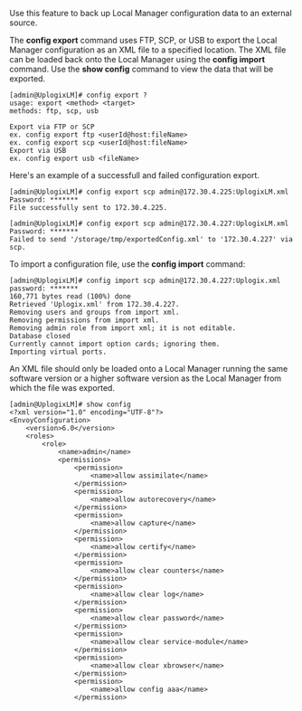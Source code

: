 Use this feature to back up Local Manager configuration data to an external source.

The **config export** command uses FTP, SCP, or USB to export the Local Manager configuration as an XML file to a specified location. The XML file can be loaded back onto the Local Manager using the **config import** command. Use the **show config** command to view the data that will be exported.

```
[admin@UplogixLM]# config export ?
usage: export <method> <target>
methods: ftp, scp, usb

Export via FTP or SCP
ex. config export ftp <userId@host:fileName>
ex. config export scp <userId@host:fileName>
Export via USB
ex. config export usb <fileName>
```

Here's an example of a successfull and failed configuration export.

```
[admin@UplogixLM]# config export scp admin@172.30.4.225:UplogixLM.xml
Password: *******
File successfully sent to 172.30.4.225.

[admin@UplogixLM]# config export scp admin@172.30.4.227:UplogixLM.xml
Password: *******
Failed to send '/storage/tmp/exportedConfig.xml' to '172.30.4.227' via scp.
```

To import a configuration file, use the **config import** command:

```
[admin@UplogixLM]# config import scp admin@172.30.4.227:Uplogix.xml
password: *******
160,771 bytes read (100%) done
Retrieved 'Uplogix.xml' from 172.30.4.227.
Removing users and groups from import xml.
Removing permissions from import xml.
Removing admin role from import xml; it is not editable.
Database closed
Currently cannot import option cards; ignoring them.
Importing virtual ports.
```

An XML file should only be loaded onto a Local Manager running the same software version or a higher software version as the Local Manager from which the file was exported.

```
[admin@UplogixLM]# show config
<?xml version="1.0" encoding="UTF-8"?>
<EnvoyConfiguration>
    <version>6.0</version>
    <roles>
        <role>
            <name>admin</name>
            <permissions>
                <permission>
                    <name>allow assimilate</name>
                </permission>
                <permission>
                    <name>allow autorecovery</name>
                </permission>
                <permission>
                    <name>allow capture</name>
                </permission>
                <permission>
                    <name>allow certify</name>
                </permission>
                <permission>
                    <name>allow clear counters</name>
                </permission>
                <permission>
                    <name>allow clear log</name>
                </permission>
                <permission>
                    <name>allow clear password</name>
                </permission>
                <permission>
                    <name>allow clear service-module</name>
                </permission>
                <permission>
                    <name>allow clear xbrowser</name>
                </permission>
                <permission>
                    <name>allow config aaa</name>
                </permission>
```